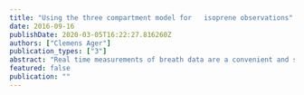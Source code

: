 ```yaml
---
title: "Using the three compartment model for   isoprene observations"
date: 2016-09-16
publishDate: 2020-03-05T16:22:27.816260Z
authors: ["Clemens Ager"]
publication_types: ["3"]
abstract: "Real time measurements of breath data are a convenient and save method to observe a proband.  But only in the most trivial cases they can be interpreted directly.  We demonstrate the feasibility of applying a model to interpret the observations through the parameter of such a model."
featured: false
publication: ""
---
```


